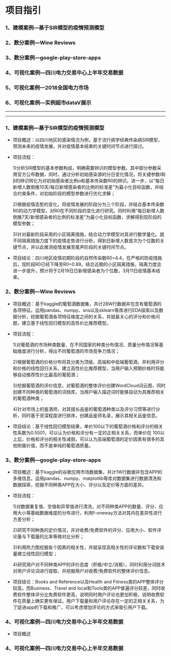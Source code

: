 # 项目指引

### 1、建模案例—基于SIR模型的疫情预测模型
### 2、数分案例—Wine Reviews
### 3、数分案例—google-play-store-apps
### 4、可视化案例—四川电力交易中心上半年交易数据
### 5、可视化案例—2018全国电力市场
### 6、可视化案例—实例超市dataV展示
****
****
### 1、建模案例—基于SIR模型的疫情预测模型
- 项目概述：以四川地区的感染情况为例，基于流行病学经典传染病SIR模型，预测未来的疫情发展，并对疫情基本结束的关键时间节点进行探讨。
- 项目流程：

  1)分析SIR模型的基本参数构成，明确需要辨识的模型参数。其中部分参数采用官方公布数据，同时，通过分析初始感染源的分日变化情况，将关键参数I和β的辨识转化为对初始感染者比例α和基本传染数R0的辨识。进一步，以“每日新增人数倒推10天/每日新增感染者的比例的标准差”为最小化目标函数，并结合约束条件，对初始阶段的模型参数进行优化求解；
  
  2)根据疫情态势的变化，将疫情发展的阶段分为三个阶段，并结合基本传染数R0的动力学模型，对R0在不同阶段的变化进行研究。同时利用“每日新增人数倒推7天/新增感染者的比例的标准差”为最小化目标函数，求解得到现阶段的模型参数；
  
  3)针对最新阶段采用的小区隔离措施，结合动力学模型对其进行数学量化。就不同隔离措施力度下的疫情走势进行分析，得到日新增人数首次为个位数的关键节点，并以此推测疫情发展至尾声阶段的关键时间节点。
  
- 项目结论：四川地区疫情初期阶段的自然传染数R0=4.4，在严格的防疫措施后，现阶段R0已经下降至R0=0.89。结合近期的小区隔离措施，隔离力度会进一步提升，预计将于2月19日日新增感染者为个位数，3月11日疫情基本结束。

### 2、数分案例—Wine Reviews
- 项目概述：基于kaggle的葡萄酒数据集，共计28W行数据并包含有葡萄酒的各项特征。运用pandas、numpy、sns以及sklearn等库进行EDA探索以及数据分析，挖掘葡萄酒各项特征维度之间的关系，并就最关心的评分和价格问题，建立基于线性回归模型的高性价比推荐模型。
- 项目流程：

  1)对葡萄酒的市场种类数量、在不同国家的种类分布情况、质量分布情况等基础维度进行分析，得出不同葡萄酒的市场竞争力情况；
  
  2)根据葡萄酒的价格分布将其分类为顶级、高端和中低端葡萄酒，并利用评分和价格的线性回归关系，建立高性价比推荐模型，当用户输入预期价格时将能够自动推荐性价比最高的葡萄酒；
  
  3)挖掘葡萄酒的评价信息，对葡萄酒的整体评价创建WordCloud词云图，同时创建不同种类的葡萄酒的词频库，当用户输入描述词时能够自动为其推荐相关的葡萄酒种类；
  
  4)针对市场上的鉴酒师，对其擅长品鉴的葡萄酒种类以及评分习惯等进行分析，同时基于资深程度进行排序，创建品鉴师名录，展示其相关品鉴信息。
  
- 项目结论：基于线性回归模型结果，单价100以下的葡萄酒价格和评分的相关性系数为0.5501，可以认为价格和评分有一定的正相关关系，而单价在 100以上后，价格和评分的相关性减弱，可以认为高端葡萄酒的定价因素有很多的其他附属价值，而不是单纯的葡萄酒质量。

### 3、数分案例—google-play-store-apps
- 项目概述：基于kaggle的谷歌应用市场数据集，共计1W行数据并包含APP的多维信息。运用pandas、numpy、matplotlib等库对数据集进行数据清洗和数据探索，挖掘不同种类APP在大小、评分以及定价等方面的差异。
- 项目流程：

  1)对数据重复值、空值和异常值进行清洗，对不同种类APP的数量、评分、应用大小等基础数据维度的分布进行，利用f-oneway方法对其内在差异性进行方差分析；
  
  2)研究不同种类的定价情况，并对收费/免费软件的评分、应用大小、软件评论量与下载量的比率等做对比分析；
  
  3)利用热力图挖掘各个因素的相关性，并就呈现高相关性的评论数和下载安装量建立线性回归模型；
  
  4)研究用户对不同种类APP的评价态度（积极/中立/消极），同时利用分词技术对用户评论词进行提取，并挖掘用户对收费/免费软件的整体评价信息。
  
- 项目结论：Books and Reference以及Health and Fitness类的APP整体评分较高，而Business、Travel and local和Tools类的APP普遍评分较差，同时收费软件整体评分比免费软件更高，说明同时用户评论也更加积极，说明收费软件在质量上确实更有保证。用户下载量和用户评论存在一定的正相关关系，为了促进app的下载和推广，可以考虑增加评论的方式来吸引用户下载。

### 4、可视化案例—四川电力交易中心上半年交易数据
- 项目概述
### 4、可视化案例—四川电力交易中心上半年交易数据


